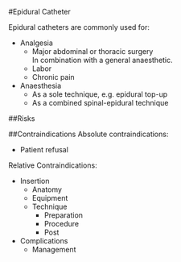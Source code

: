 #Epidural Catheter

Epidural catheters are commonly used for:
* Analgesia
    * Major abdominal or thoracic surgery  
    In combination with a general anaesthetic.
    * Labor
    * Chronic pain
* Anaesthesia
    * As a sole technique, e.g. epidural top-up
    * As a combined spinal-epidural technique

##Risks

##Contraindications
Absolute contraindications:
* Patient refusal

Relative Contraindications:




* Insertion
    * Anatomy
    * Equipment
    * Technique
        * Preparation
        * Procedure
        * Post
* Complications
    * Management